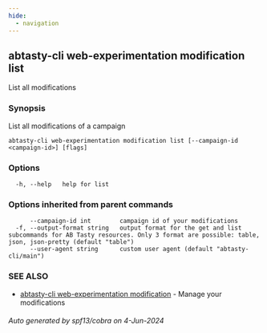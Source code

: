 ```yaml
---
hide:
  - navigation
---
```

## abtasty-cli web-experimentation modification list

List all modifications

### Synopsis

List all modifications of a campaign

```
abtasty-cli web-experimentation modification list [--campaign-id <campaign-id>] [flags]
```

### Options

```
  -h, --help   help for list
```

### Options inherited from parent commands

```
      --campaign-id int        campaign id of your modifications
  -f, --output-format string   output format for the get and list subcommands for AB Tasty resources. Only 3 format are possible: table, json, json-pretty (default "table")
      --user-agent string      custom user agent (default "abtasty-cli/main")
```

### SEE ALSO

* [abtasty-cli web-experimentation modification](abtasty-cli_web-experimentation_modification.md)	 - Manage your modifications

###### Auto generated by spf13/cobra on 4-Jun-2024
